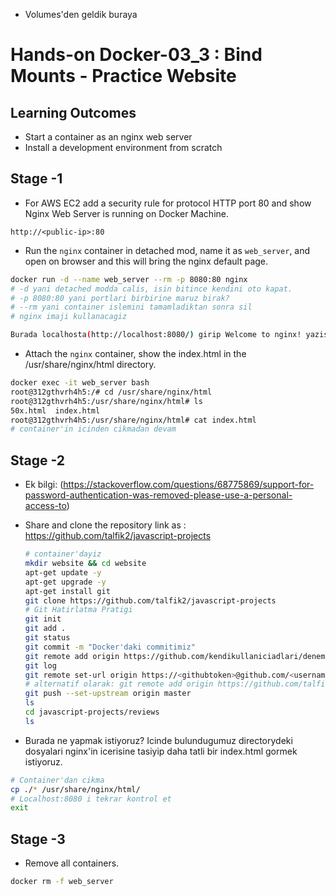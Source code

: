 * Volumes'den geldik buraya

# Hands-on Docker-03_3 : Bind Mounts - Practice Website

## Learning Outcomes

-   Start a container as an nginx web server
-   Install a development environment from scratch

## Stage -1 

- For AWS EC2 add a security rule for protocol HTTP port 80 and show Nginx Web Server is running on Docker Machine.

```text
http://<public-ip>:80
```

- Run the `nginx` container in detached mod, name it as `web_server`, and open <public-ip> on browser and this will bring the nginx default page.

```bash
docker run -d --name web_server --rm -p 8080:80 nginx
# -d yani detached modda calis, isin bitince kendini oto kapat.
# -p 8080:80 yani portlari birbirine maruz birak?
# --rm yani container islemini tamamladiktan sonra sil
# nginx imaji kullanacagiz

Burada localhosta(http://localhost:8080/) girip Welcome to nginx! yazisini gormen lazim. Saniyeler icerisinde bir web sayfasini ayaga kaldirdik, iste dockerin guzelligi bu..
```

- Attach the `nginx` container, show the index.html in the /usr/share/nginx/html directory.

```bash
docker exec -it web_server bash
root@312gthvrh4h5:/# cd /usr/share/nginx/html
root@312gthvrh4h5:/usr/share/nginx/html# ls
50x.html  index.html
root@312gthvrh4h5:/usr/share/nginx/html# cat index.html
# container'in icinden cikmadan devam
```


## Stage -2 
* Ek bilgi: (https://stackoverflow.com/questions/68775869/support-for-password-authentication-was-removed-please-use-a-personal-access-to)
- Share and clone the repository link as : https://github.com/talfik2/javascript-projects

    ```bash
    # container'dayiz
    mkdir website && cd website
    apt-get update -y
    apt-get upgrade -y
    apt-get install git
    git clone https://github.com/talfik2/javascript-projects
    # Git Hatirlatma Pratigi
    git init
    git add .
    git status
    git commit -m "Docker'daki commitimiz"
    git remote add origin https://github.com/kendikullaniciadlari/deneme.git
    git log
    git remote set-url origin https://<githubtoken>@github.com/<username>/<repositoryname>.git
    # alternatif olarak: git remote add origin https://github.com/talfik3/deneme.git
    git push --set-upstream origin master
    ls
    cd javascript-projects/reviews
    ls
    ```

- Burada ne yapmak istiyoruz? Icinde bulundugumuz directorydeki dosyalari nginx'in icerisine tasiyip daha tatli bir index.html gormek istiyoruz.

```bash
# Container'dan cikma
cp ./* /usr/share/nginx/html/
# Localhost:8080 i tekrar kontrol et
exit
```

## Stage -3 


- Remove all containers.

```bash
docker rm -f web_server
```
